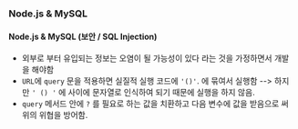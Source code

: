 ### Node.js & MySQL

#### Node.js & MySQL (보안 / SQL Injection)
- 외부로 부터 유입되는 정보는 오염이 될 가능성이 있다 라는 것을 가정하면서 개발을 해야함
- `URL`에 `query` 문을 적용하면 실질적 실행 코드에 `'()'`. 에 묶여서 실행함 --> 하지만 `' () '` 에 사이에 문자열로 인식하여 되기 때문에 실행을 하지 않음.
- `query` 메서드 안에 `?` 를 필요로 하는 값을 치환하고 다음 변수에 값을 받음으로 써 위의 위협을 방어함.